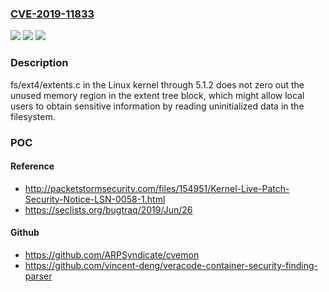 ### [CVE-2019-11833](https://cve.mitre.org/cgi-bin/cvename.cgi?name=CVE-2019-11833)
![](https://img.shields.io/static/v1?label=Product&message=n%2Fa&color=blue)
![](https://img.shields.io/static/v1?label=Version&message=n%2Fa&color=blue)
![](https://img.shields.io/static/v1?label=Vulnerability&message=n%2Fa&color=brighgreen)

### Description

fs/ext4/extents.c in the Linux kernel through 5.1.2 does not zero out the unused memory region in the extent tree block, which might allow local users to obtain sensitive information by reading uninitialized data in the filesystem.

### POC

#### Reference
- http://packetstormsecurity.com/files/154951/Kernel-Live-Patch-Security-Notice-LSN-0058-1.html
- https://seclists.org/bugtraq/2019/Jun/26

#### Github
- https://github.com/ARPSyndicate/cvemon
- https://github.com/vincent-deng/veracode-container-security-finding-parser

